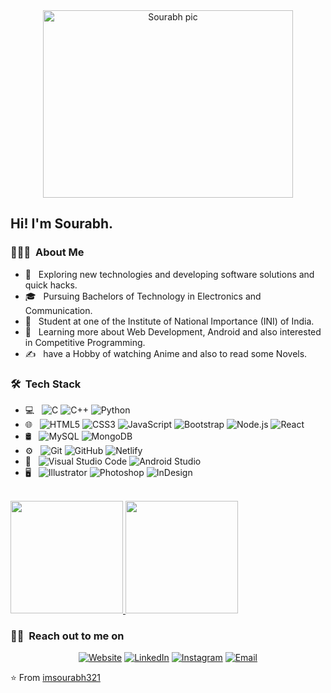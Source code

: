 <div align="center"><a href="https://ibb.co/Z6w87JB"><img src="https://i.ibb.co/tMNsFhq/IMG-20191019-WA0018.jpg" alt="Sourabh pic" width="400" height="300" align="center"></a>
</div>

<h2> Hi! I'm Sourabh.</h2>

<h3> 👨🏻‍💻 &nbsp;About Me </h3>

- 🤔 &nbsp; Exploring new technologies and developing software solutions and quick hacks.
- 🎓 &nbsp; Pursuing Bachelors of Technology in Electronics and Communication.
- 💼 &nbsp; Student at one of the Institute of National Importance (INI) of India.
- 🌱 &nbsp; Learning more about Web Development, Android and also interested in Competitive Programming.
- ✍️ &nbsp; have a Hobby of watching Anime and also to read some Novels.

<h3> 🛠 &nbsp;Tech Stack</h3>

- 💻 &nbsp;
  ![C](https://img.shields.io/badge/-C-151515?style=flat&logo=C%2B%2B&logoColor=00599C)
  ![C++](https://img.shields.io/badge/-C++-151515?style=flat&logo=C%2B%2B&logoColor=00599C)
  ![Python](https://img.shields.io/badge/-Python-151515?style=flat&logo=python)
- 🌐 &nbsp;
  ![HTML5](https://img.shields.io/badge/-HTML5-151515?style=flat&logo=HTML5)
  ![CSS3](https://img.shields.io/badge/-CSS-151515?style=flat&logo=CSS3&logoColor=1572B6)
  ![JavaScript](https://img.shields.io/badge/-JavaScript-151515?style=flat&logo=javascript)
  ![Bootstrap](https://img.shields.io/badge/-Bootstrap-151515?style=flat&logo=bootstrap&logoColor=563D7C)
  ![Node.js](https://img.shields.io/badge/-Node.js-151515?style=flat&logo=node.js)
  ![React](https://img.shields.io/badge/-React-151515?style=flat&logo=react)
- 🛢 &nbsp;
  ![MySQL](https://img.shields.io/badge/-MySQL-151515?style=flat&logo=mysql)
  ![MongoDB](https://img.shields.io/badge/-MongoDB-151515?style=flat&logo=mongodb)
- ⚙️ &nbsp;
  ![Git](https://img.shields.io/badge/-Git-151515?style=flat&logo=git)
  ![GitHub](https://img.shields.io/badge/-GitHub-151515?style=flat&logo=github)
  ![Netlify](https://img.shields.io/badge/-Netlify-151515?style=flat&logo=netlify)
- 🔧 &nbsp;
  ![Visual Studio Code](https://img.shields.io/badge/-Visual%20Studio%20Code-151515?style=flat&logo=visual-studio-code&logoColor=007ACC)
  ![Android Studio](https://img.shields.io/badge/-Android%20Studio-151515?style=flat&logo=android-studio&logoColor=007ACC)
- 🖥 &nbsp;
  ![Illustrator](https://img.shields.io/badge/-Illustrator-151515?style=flat&logo=adobe-illustrator)
  ![Photoshop](https://img.shields.io/badge/-Photoshop-151515?style=flat&logo=adobe-photoshop)
  ![InDesign](https://img.shields.io/badge/-Figma-151515?style=flat&logo=figma)

<br/>

<a href="https://github.com/imsourabh321">
  <img height="180em" src="https://github-readme-stats.vercel.app/api?username=imsourabh321&theme=buefy&show_icons=true" />
  <img height="180em" src="https://github-readme-stats.vercel.app/api/top-langs/?username=imsourabh321&theme=buefy&layout=compact" />
</a>

<br/>

<h3> 🤝🏻 &nbsp;Reach out to me on </h3>

<p align="center">
<a href="https://imsourabh.netlify.com/"><img alt="Website" src="https://img.shields.io/badge/Website-www.imsourabh.netlify.com/-black?style=flat-square&logo=google-chrome"></a>
<a href="https://www.linkedin.com/in/sourabh-kumar-singh-856692193/"><img alt="LinkedIn" src="https://img.shields.io/badge/LinkedIn-Sourabh%20Kumar%20Singh-black?style=flat-square&logo=linkedin"></a>
<a href="https://www.instagram.com/i_m_sourya321/"><img alt="Instagram" src="https://img.shields.io/badge/Instagram-i_m_sourya321-black?style=flat-square&logo=instagram"></a>
<a href="mailto:mynameissourabh2000@gmail.com"><img alt="Email" src="https://img.shields.io/badge/Email-mynameissourabh2000@gmail.com-black?style=flat-square&logo=gmail"></a>
</p>

⭐️ From [imsourabh321](https://github.com/imsourabh321)
